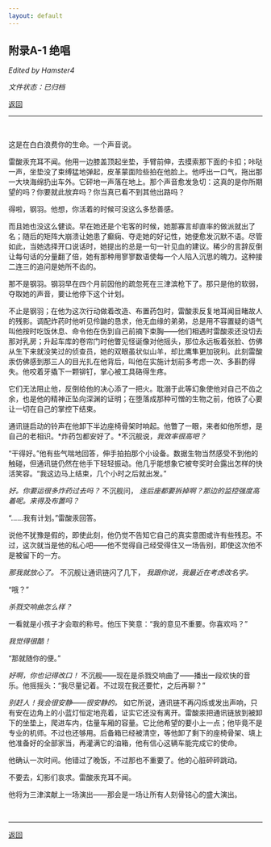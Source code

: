 ```yaml
---
layout: default
---
```


## 附录A-1 绝唱

_Edited by Hamster4_

_文件状态：已归档_

[返回](../)

* * *

<br />

这是在白白浪费你的生命。一个声音说。

雷酸汞充耳不闻。他用一边膝盖顶起坐垫，手臂前伸，去摸索那下面的卡扣；咔哒一声，坐垫没了束缚猛地弹起，皮革蒙面险些拍在他脸上。他呼出一口气，拖出那一大块海绵扔出车外。它砰地一声落在地上。那个声音愈发急切：这真的是你所期望的吗？你要就此放弃吗？你当真已看不到其他出路吗？

得啦，钢羽。他想，你活着的时候可没这么多愁善感。

而且她也没这么健谈。早在她还是个宅客的时候，她那寡言却直率的做派就出了名；随后的矩阵大崩溃让她患了癫痫、夺走她的好记性，她便愈发沉默不语。尽管如此，当她选择开口说话时，她提出的总是一句一针见血的建议。稀少的言辞反倒让每句话的分量翻了倍，她有那种用寥寥数语使每一个人陷入沉思的魄力。这种接二连三的追问是她所不齿的。

那不是钢羽。钢羽早在四个月前因他的疏忽死在三津滨枪下了。那只是他的软弱，夺取她的声音，要让他停下这个计划。

不止是钢羽；在他为这次行动做着改造、布置药包时，雷酸汞反复地耳闻目睹故人的残影。调配炸药时他听见伶鼬的恳求，他无血缘的弟弟，总是用不容置疑的语气叫他按时吃饭休息、命令他在伤到自己前摘下束胸——他们相遇时雷酸汞还没切去那对乳房；升起车库的卷帘门时他瞥见怪诞像对他摇头，那位永远板着张脸、仿佛从生下来就没笑过的侦查员，她的双眼虽状似山羊，却比鹰隼更加锐利。此刻雷酸汞仿佛感到那三人的目光扎在他背后，叫他在实施计划前多考虑一次、多斟酌得失。他咬着牙撬下一颗铆钉，掌心被工具硌得生疼。

它们无法阻止他，反倒给他的决心添了一把火。耽溺于此等幻象使他对自己不齿之余，也是他的精神正坠向深渊的证明；在堕落成那种可憎的生物之前，他铁了心要让一切在自己的掌控下结束。

通讯链启动的铃声在他卸下半边座椅骨架时响起。他瞥了一眼，来者如他所想，是自己的老相识。*炸药包都安好了。*不沉舰说，*我效率很高吧？*

“干得好。”他有些气喘地回答，伸手拍拍那个小设备。数据生物当然感受不到他的触碰，但通讯链仍然在他手下轻轻振动。他几乎能想象它被夸奖时会露出怎样的快活笑容。“我这边马上结束，几个小时之后就出发。”

_好。你要运很多炸药过去吗？_ 不沉舰问， _连后座都要拆掉啊？那边的监控强度高着呢。来得及布置吗？_

“……我有计划。”雷酸汞回答。

说他不犹豫是假的，即使此刻，他仍觉不告知它自己的真实意图或许有些残忍。不过，这次就当是他的私心吧——他不觉得自己经受得住又一场告别，即使这次他不是被留下的一方。

_那我就放心了。_ 不沉舰让通讯链闪了几下， _我跟你说，我最近在考虑改名字。_

“哦？”

_杀戮交响曲怎么样？_

一看就是小孩子才会取的称号。他压下笑意：“我的意见不重要。你喜欢吗？”

_我觉得很酷！_

“那就随你的便。”

_好啊，你也记得改口！_ 不沉舰——现在是杀戮交响曲了——播出一段欢快的音乐。他摇摇头：“我尽量记着。不过现在我还要忙，之后再聊？”

_别赶人！我会很安静——很安静的。_ 如它所说，通讯链不再闪烁或发出声响，只有安在边角上的小蓝灯恒定地亮着，证实它还没有离开。雷酸汞把通讯链放到被卸下的坐垫上，爬进车内，估量车厢的容量。它比他希望的要小上一点；他毕竟不是专业的机师。不过也还够用。后备箱已经被清空，等他卸了剩下的座椅骨架、填上他准备好的全部家当，再灌满它的油箱，他有信心这辆车能完成它的使命。


他确认一次时间。他错过了晚饭，不过那也不重要了。他的心脏砰砰跳动。

不要去，幻影们哀求。雷酸汞充耳不闻。

他将为三津滨献上一场演出——那会是一场让所有人刻骨铭心的盛大演出。

<br />

* * *

[返回](../)
